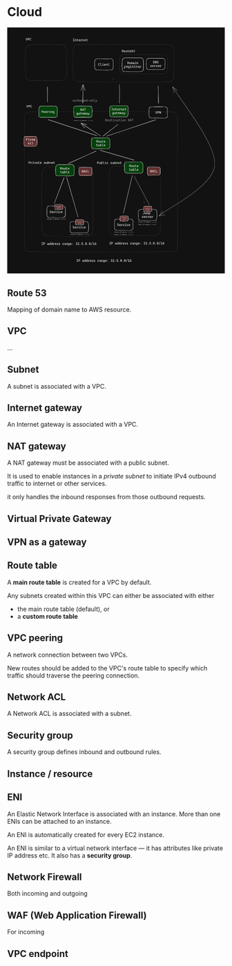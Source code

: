 # Cloud

![Cloud topology](./cloud-topology.png)

## Route 53

Mapping of domain name to AWS resource.

## VPC

...

## Subnet

A subnet is associated with a VPC.

## Internet gateway

An Internet gateway is associated with a VPC.

## NAT gateway

A NAT gateway must be associated with a public subnet. 

It is used to enable instances in a _private subnet_ to initiate IPv4 outbound traffic to internet or other services. 

it only handles the inbound responses from those outbound requests. 

## Virtual Private Gateway

## VPN as a gateway

## Route table

A **main route table** is created for a VPC by default. 

Any subnets created within this VPC can either be associated with either
* the main route table (default), or
* a **custom route table**

## VPC peering

A network connection between two VPCs.

New routes should be added to the VPC's route table to specify which traffic should traverse the peering connection.

## Network ACL

A Network ACL is associated with a subnet.

## Security group

A security group defines inbound and outbound rules.

## Instance / resource

## ENI

An Elastic Network Interface is associated with an instance. More than one ENIs can be attached to an instance. 

An ENI is automatically created for every EC2 instance.

An ENI is similar to a virtual network interface — it has attributes like private IP address etc. It also has a **security group**.

## Network Firewall

Both incoming and outgoing

## WAF (Web Application Firewall)

For incoming

## VPC endpoint
